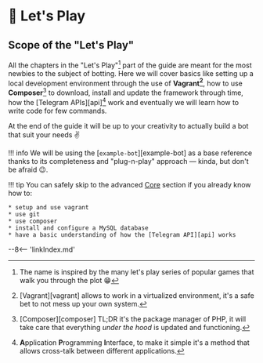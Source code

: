 # :rocket: Let's Play

## Scope of the "Let's Play"

All the chapters in the "Let's Play"[^1] part of the guide are meant for the most newbies to the subject of botting. Here we will cover basics like setting up a local development environment through the use of **Vagrant[^2]**, how to use **Composer**[^3] to download, install and update the framework through time, how the [Telegram APIs][api][^4] work and eventually we will learn how to write code for few commands.

At the end of the guide it will be up to your creativity to actually build a bot that suit your needs :v:


!!! info
    We will be using the [`example-bot`][example-bot] as a base reference thanks to its completeness and "plug-n-play" approach — kinda, but don't be afraid :wink:.



!!! tip
    You can safely skip to the advanced [Core](Core/introduction.md) section if you already know how to:

    * setup and use vagrant
    * use git
    * use composer
    * install and configure a MySQL database
    * have a basic understanding of how the [Telegram API][api] works



<!-- footnotes -->
[^1]: The name is inspired by the many let's play series of popular games that walk you through the plot :grin:

[^2]: [Vagrant][vagrant] allows to work in a virtualized environment, it's a safe bet to not mess up your own system.

[^3]: [Composer][composer] TL;DR it's the package manager of PHP, it will take care that everything _under the hood_ is updated and functioning.

[^4]: **A**pplication **P**rogramming **I**nterface, to make it simple it's a method that allows cross-talk between different applications.


<!-- snippets -->
--8<-- 'linkIndex.md'

